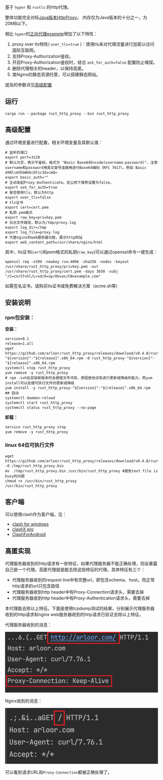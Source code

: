 基于 `hyper` 和 `rustls` 的http代理。

整体功能完全对标[Java版本HttpProxy](https://github.com/arloor/HttpProxy)。 内存仅为Java版本的十分之一，为20MB以下。

相比 `hyper`的[正向代理example](https://github.com/hyperium/hyper/blob/0.14.x/examples/http_proxy.rs)增加了以下特性：

1. proxy over tls特性( `over_tls=true` )：使用tls来对代理流量进行加密以访问国际互联网。
2. 支持Proxy-Authorization鉴权。
3. 开启Proxy-Authorization鉴权时，结合 `ask_for_auth=false` 配置防止嗅探。
4. 删除代理相关的header，以保持高匿。
5. 类Nginx的静态资源托管，可以搭建静态网站。

提及的参数详见[高级配置](#高级配置)

## 运行

```shell
cargo run --package rust_http_proxy --bin rust_http_proxy
```

## 高级配置

通过环境变量进行配置，相关环境变量及其默认值：

```shell
# 监听的端口
export port=3128
# 默认为空，表示不鉴权。格式为 "Basic Base64Encode(username:password)"，注意username和password用英文冒号连接再进行Base64编码（RFC 7617）。例如 Basic dXNlcm5hbWU6cGFzc3dvcmQ=
export basic_auth=""
# 主动发起Proxy-Authenticate。在公网下推荐设置为false。
export ask_for_auth=true
# 是否使用tls，默认为http
export over_tls=false     
# tls证书
export cert=cert.pem
# 私钥 pem格式
export raw_key=privkey.pem
# 日志文件路径，默认为/tmp/proxy.log
export log_dir=/tmp
export log_file=proxy.log
# 代替nginx的web服务器功能，展示http网站
export web_content_path=/usr/share/nginx/html
```

其中，tls证书(`cert`)和pem格式的私钥(`raw_key`)可以通过openssl命令一键生成：

```shell
openssl req -x509 -newkey rsa:4096 -sha256 -nodes -keyout /usr/share/rust_http_proxy/privkey.pem -out /usr/share/rust_http_proxy/cert.pem -days 3650 -subj "/C=cn/ST=hl/L=sd/O=op/OU=as/CN=example.com"
```

如需签名证书，请购买tls证书或免费解决方案（acme.sh等）

## 安装说明

### rpm包安装：

**安装：**

```shell
version=0.1
release=1.all
wget https://github.com/arloor/rust_http_proxy/releases/download/v0.4.0/rust_http_proxy-"${version}"-"${release}".x86_64.rpm -O rust_http_proxy-"${version}"-"${release}".x86_64.rpm
systemctl stop rust_http_proxy
yum remove -y rust_http_proxy
# rpm -ivh在安装新版本时会报错文件冲突，原因是他没有进行更新或降级的能力，而yum install可以处理可执行文件的更新或降级
yum install -y rust_http_proxy-"${version}"-"${release}".x86_64.rpm
## 启动
systemctl daemon-reload
systemctl start rust_http_proxy 
systemctl status rust_http_proxy --no-page
```

**卸载：**

```shell
service rust_http_proxy stop
yum remove -y rust_http_proxy
```

### linux 64位可执行文件

```shell
wget https://github.com/arloor/rust_http_proxy/releases/download/v0.4.0/rust_http_proxy -O /tmp/rust_http_proxy.bin
mv  /tmp/rust_http_proxy.bin /usr/bin/rust_http_proxy #避免text file is busy的问题
chmod +x /usr/bin/rust_http_proxy
/usr/bin/rust_http_proxy
```


## 客户端

可以使用clash作为客户端，见：

- [clash for windows](https://github.com/Fndroid/clash_for_windows_pkg/releases)
- [clashX pro](https://install.appcenter.ms/users/clashx/apps/clashx-pro/distribution_groups/public)
- [ClashForAndroid](https://github.com/Kr328/ClashForAndroid/releases)

## 高匿实现

代理服务器收到的http请求有一些特征，如果代理服务器不能正确处理，则会暴露自己是一个代理。高匿代理就是能去除这些特征的代理。具体特征有三个：

- 代理服务器收到的request line中有完整url，即包含schema、host。而正常http请求的url只包含路径
- 代理服务器收到http header中有Proxy-Connection请求头，需要去掉
- 代理服务器收到http header中有Proxy-Authentication请求头，需要去掉

本代理能去除以上特征。下面是使用tcpdump测试的结果，分别展示代理服务器收到的http请求和nginx web服务器收到的http请求已验证去除以上特征。


代理服务器收到的消息：

![](traffic_at_proxy.png)

Nginx收到的消息：

![](traffic_at_nginx.png)

可以看到请求URL和`Proxy-Connection`都被正确处理了。

